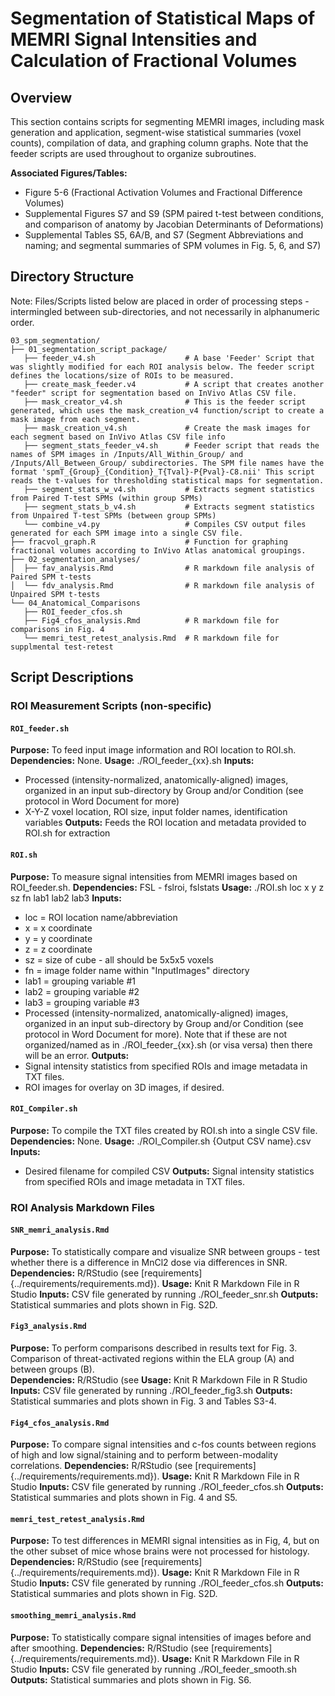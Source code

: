 # Segmentation of Statistical Maps of MEMRI Signal Intensities and Calculation of Fractional Volumes

## Overview
This section contains scripts for segmenting MEMRI images, including mask generation and application, segment-wise statistical summaries (voxel counts), compilation of data, and graphing column graphs. Note that the feeder scripts are used throughout to organize subroutines.

**Associated Figures/Tables:**
- Figure 5-6 (Fractional Activation Volumes and Fractional Difference Volumes)
- Supplemental Figures S7 and S9 (SPM paired t-test between conditions, and comparison of anatomy by Jacobian Determinants of Deformations)
- Supplemental Tables S5, 6A/B, and S7 (Segment Abbreviations and naming; and segmental summaries of SPM volumes in Fig. 5, 6, and S7)

## Directory Structure

Note: Files/Scripts listed below are placed in order of processing steps - intermingled between sub-directories, and not necessarily in alphanumeric order.

```
03_spm_segmentation/
├── 01_segmentation_script_package/
   ├── feeder_v4.sh                    # A base 'Feeder' Script that was slightly modified for each ROI analysis below. The feeder script defines the locations/size of ROIs to be measured. 
   ├── create_mask_feeder.v4           # A script that creates another "feeder" script for segmentation based on InVivo Atlas CSV file.  
   ├── mask_creator_v4.sh              # This is the feeder script generated, which uses the mask_creation_v4 function/script to create a mask image from each segment. 
   ├── mask_creation_v4.sh             # Create the mask images for each segment based on InVivo Atlas CSV file info
   ├── segment_stats_feeder_v4.sh      # Feeder script that reads the names of SPM images in /Inputs/All_Within_Group/ and /Inputs/All_Between_Group/ subdirectories. The SPM file names have the format 'spmT_{Group}_{Condition}_T{Tval}-P{Pval}-C8.nii' This script reads the t-values for thresholding statistical maps for segmentation.
   ├── segment_stats_w_v4.sh           # Extracts segment statistics from Paired T-test SPMs (within group SPMs)
   ├── segment_stats_b_v4.sh           # Extracts segment statistics from Unpaired T-test SPMs (between group SPMs)
   └── combine_v4.py                   # Compiles CSV output files generated for each SPM image into a single CSV file.
├── fracvol_graph.R                    # Function for graphing fractional volumes according to InVivo Atlas anatomical groupings.
├── 02_segmentation_analyses/                   
│  ├── fav_analysis.Rmd                # R markdown file analysis of Paired SPM t-tests             
│  └── fdv_analysis.Rmd                # R markdown file analysis of Unpaired SPM t-tests  
└── 04_Anatomical_Comparisons     
   ├── ROI_feeder_cfos.sh                    
   ├── Fig4_cfos_analysis.Rmd          # R markdown file for comparisons in Fig. 4
   └── memri_test_retest_analysis.Rmd  # R markdown file for supplmental test-retest              

```

## Script Descriptions

### ROI Measurement Scripts (non-specific)

#### `ROI_feeder.sh`
**Purpose:** To feed input image information and ROI location to ROI.sh. 
**Dependencies:** None.
**Usage:** ./ROI_feeder_{xx}.sh 
**Inputs:** 
  - Processed (intensity-normalized, anatomically-aligned) images, organized in an input sub-directory by Group and/or Condition (see protocol in Word Document for more)
  - X-Y-Z voxel location, ROI size, input folder names, identification variables
**Outputs:** Feeds the ROI location and metadata provided to ROI.sh for extraction

#### `ROI.sh`
**Purpose:** To measure signal intensities from MEMRI images based on ROI_feeder.sh. 
**Dependencies:** FSL - fslroi, fslstats
**Usage:** ./ROI.sh loc x y z sz fn lab1 lab2 lab3
**Inputs:** 
 - loc = ROI location name/abbreviation
 - x = x coordinate
 - y = y coordinate
 - z = z coordinate
 - sz = size of cube - all should be 5x5x5 voxels
 - fn = image folder name within "InputImages" directory
 - lab1 = grouping variable #1
 - lab2 = grouping variable #2
 - lab3 = grouping variable #3
 - Processed (intensity-normalized, anatomically-aligned) images, organized in an input sub-directory by Group and/or Condition (see protocol in Word Document for more). Note that if these are not organized/named as in ./ROI_feeder_{xx}.sh (or visa versa) then there will be an error.
**Outputs:**
  - Signal intensity statistics from specified ROIs and image metadata in TXT files.
  - ROI images for overlay on 3D images, if desired.

#### `ROI_Compiler.sh`
**Purpose:** To compile the TXT files created by ROI.sh into a single CSV file. 
**Dependencies:** None.
**Usage:** ./ROI_Compiler.sh {Output CSV name}.csv
**Inputs:** 
  - Desired filename for compiled CSV 
**Outputs:** Signal intensity statistics from specified ROIs and image metadata in TXT files.

### ROI Analysis Markdown Files 

#### `SNR_memri_analysis.Rmd`
**Purpose:** To statistically compare and visualize SNR between groups - test whether there is a difference in MnCl2 dose via differences in SNR.
**Dependencies:** R/RStudio (see [requirements]{../requirements/requirements.md}).
**Usage:** Knit R Markdown File in R Studio
**Inputs:** CSV file generated by running ./ROI_feeder_snr.sh 
**Outputs:** Statistical summaries and plots shown in Fig. S2D.

#### `Fig3_analysis.Rmd`
**Purpose:** To perform comparisons described in results text for Fig. 3. Comparison of threat-activated regions within the ELA group (A) and between groups (B).  
**Dependencies:** R/RStudio (see 
**Usage:** Knit R Markdown File in R Studio
**Inputs:** CSV file generated by running ./ROI_feeder_fig3.sh 
**Outputs:** Statistical summaries and plots shown in Fig. 3 and Tables S3-4.

#### `Fig4_cfos_analysis.Rmd`
**Purpose:** To compare signal intensities and c-fos counts between regions of high and low signal/staining and to perform between-modality correlations.
**Dependencies:** R/RStudio (see [requirements]{../requirements/requirements.md}).
**Usage:** Knit R Markdown File in R Studio
**Inputs:** CSV file generated by running ./ROI_feeder_cfos.sh 
**Outputs:** Statistical summaries and plots shown in Fig. 4 and S5.

#### `memri_test_retest_analysis.Rmd`
**Purpose:** To test differences in MEMRI signal intensities as in Fig, 4, but on the other subset of mice whose brains were not processed for histology.
**Dependencies:** R/RStudio (see [requirements]{../requirements/requirements.md}).
**Usage:** Knit R Markdown File in R Studio
**Inputs:** CSV file generated by running ./ROI_feeder_cfos.sh 
**Outputs:** Statistical summaries and plots shown in Fig. S2D.

#### `smoothing_memri_analysis.Rmd`
**Purpose:** To statistically compare signal intensities of images before and after smoothing.
**Dependencies:** R/RStudio (see [requirements]{../requirements/requirements.md}).
**Usage:** Knit R Markdown File in R Studio
**Inputs:** CSV file generated by running ./ROI_feeder_smooth.sh 
**Outputs:** Statistical summaries and plots shown in Fig. S6.
